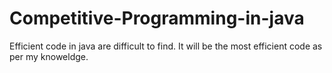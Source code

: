 # Competitive-Programming-in-java
Efficient code in java are difficult to find.
It will be the most efficient code as per my knoweldge.
